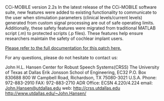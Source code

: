 CCi-MOBILE version 2.2s
In the latest release of the CCi-MOBILE software suite, new features were added to existing functionality to communicate to the user when stimulation parameters (clinical levels/current levels) generated from custom signal processing are out of safe operating limits. Additionally, these safety features were migrated from traditional MATLAB script (.m) to protected scripts (.p files). These features help ensure researchers maintain the safety of cochlear implant users.

[Please refer to the full documentation for this patch here.](MATLAB/Electric%20only/2019-CCi-MOBILE-Safety-Software-Patch_Sept26-2019.pdf)

For any questions, please do not hesitate to contact us:

John H.L. Hansen
Center for Robust Speech Systems(CRSS)
The University of Texas at Dallas
Erik Jonsson School of Engineering, EC32  P.O. Box 830688
800 W Campbell Road, Richardson, TX 75080-3021  U.S.A.
Phone: 972-883-2910  FAX:   972-883-2710   ADR Office: ECSN 4.220/4.224
email: John.Hansen@utdallas.edu 
web: http://crss.utdallas.edu
     http://www.utdallas.edu/~John.Hansen/

